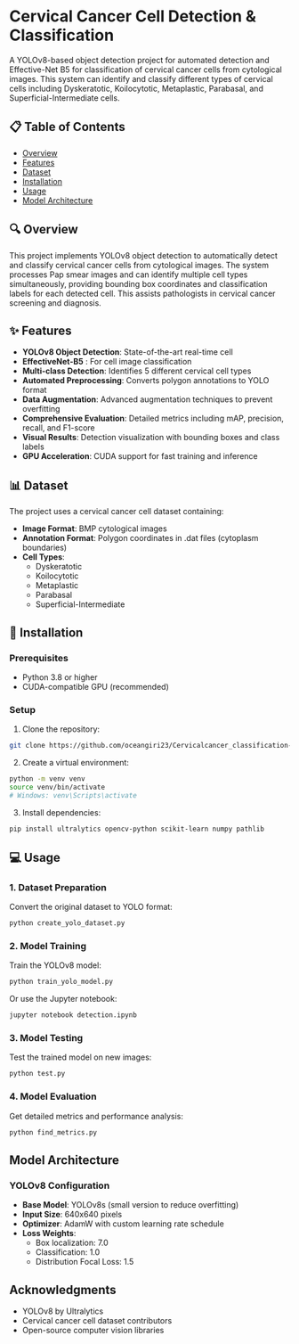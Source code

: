 # Cervical Cancer Cell Detection & Classification

A YOLOv8-based object detection project for automated detection and Effective-Net B5 for  classification of cervical cancer cells from cytological images. This system can identify and classify different types of cervical cells including Dyskeratotic, Koilocytotic, Metaplastic, Parabasal, and Superficial-Intermediate cells.

## 📋 Table of Contents

- [Overview](#overview)
- [Features](#features)
- [Dataset](#dataset)
- [Installation](#installation)
- [Usage](#usage)
- [Model Architecture](#model-architecture)

## 🔍 Overview

This project implements YOLOv8 object detection to automatically detect and classify cervical cancer cells from cytological images. The system processes Pap smear images and can identify multiple cell types simultaneously, providing bounding box coordinates and classification labels for each detected cell. This assists pathologists in cervical cancer screening and diagnosis.

## ✨ Features

- **YOLOv8 Object Detection**: State-of-the-art real-time cell
- **EffectiveNet-B5** : For cell image classification
- **Multi-class Detection**: Identifies 5 different cervical cell types
- **Automated Preprocessing**: Converts polygon annotations to YOLO format
- **Data Augmentation**: Advanced augmentation techniques to prevent overfitting
- **Comprehensive Evaluation**: Detailed metrics including mAP, precision, recall, and F1-score
- **Visual Results**: Detection visualization with bounding boxes and class labels
- **GPU Acceleration**: CUDA support for fast training and inference

## 📊 Dataset

The project uses a cervical cancer cell dataset containing:

- **Image Format**: BMP cytological images
- **Annotation Format**: Polygon coordinates in .dat files (cytoplasm boundaries)
- **Cell Types**:
  - Dyskeratotic
  - Koilocytotic
  - Metaplastic
  - Parabasal
  - Superficial-Intermediate

## 🚀 Installation

### Prerequisites

- Python 3.8 or higher
- CUDA-compatible GPU (recommended)

### Setup

1. Clone the repository:

```bash
git clone https://github.com/oceangiri23/Cervicalcancer_classification-detection.git
```

2. Create a virtual environment:

```bash
python -m venv venv
source venv/bin/activate  
# Windows: venv\Scripts\activate
```

3. Install dependencies:

```bash
pip install ultralytics opencv-python scikit-learn numpy pathlib
```

## 💻 Usage

### 1. Dataset Preparation

Convert the original dataset to YOLO format:

```bash
python create_yolo_dataset.py
```

### 2. Model Training

Train the YOLOv8 model:

```bash
python train_yolo_model.py
```

Or use the Jupyter notebook:

```bash
jupyter notebook detection.ipynb
```

### 3. Model Testing

Test the trained model on new images:

```bash
python test.py
```

### 4. Model Evaluation

Get detailed metrics and performance analysis:

```bash
python find_metrics.py
```

## Model Architecture

### YOLOv8 Configuration

- **Base Model**: YOLOv8s (small version to reduce overfitting)
- **Input Size**: 640x640 pixels
- **Optimizer**: AdamW with custom learning rate schedule
- **Loss Weights**:
  - Box localization: 7.0
  - Classification: 1.0
  - Distribution Focal Loss: 1.5

## Acknowledgments

- YOLOv8 by Ultralytics
- Cervical cancer cell dataset contributors
- Open-source computer vision libraries
